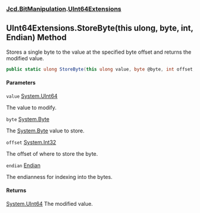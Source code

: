 ### [Jcd.BitManipulation](Jcd.BitManipulation.md 'Jcd.BitManipulation').[UInt64Extensions](Jcd.BitManipulation.UInt64Extensions.md 'Jcd.BitManipulation.UInt64Extensions')

## UInt64Extensions.StoreByte(this ulong, byte, int, Endian) Method

Stores a single byte to the value at the specified byte offset and returns the modified value.

```csharp
public static ulong StoreByte(this ulong value, byte @byte, int offset, Jcd.BitManipulation.Endian endian=Jcd.BitManipulation.Endian.Little);
```
#### Parameters

<a name='Jcd.BitManipulation.UInt64Extensions.StoreByte(thisulong,byte,int,Jcd.BitManipulation.Endian).value'></a>

`value` [System.UInt64](https://docs.microsoft.com/en-us/dotnet/api/System.UInt64 'System.UInt64')

The value to modify.

<a name='Jcd.BitManipulation.UInt64Extensions.StoreByte(thisulong,byte,int,Jcd.BitManipulation.Endian).byte'></a>

`byte` [System.Byte](https://docs.microsoft.com/en-us/dotnet/api/System.Byte 'System.Byte')

The [System.Byte](https://docs.microsoft.com/en-us/dotnet/api/System.Byte 'System.Byte') value to store.

<a name='Jcd.BitManipulation.UInt64Extensions.StoreByte(thisulong,byte,int,Jcd.BitManipulation.Endian).offset'></a>

`offset` [System.Int32](https://docs.microsoft.com/en-us/dotnet/api/System.Int32 'System.Int32')

The offset of where to store the byte.

<a name='Jcd.BitManipulation.UInt64Extensions.StoreByte(thisulong,byte,int,Jcd.BitManipulation.Endian).endian'></a>

`endian` [Endian](Jcd.BitManipulation.Endian.md 'Jcd.BitManipulation.Endian')

The endianness for indexing into the bytes.

#### Returns
[System.UInt64](https://docs.microsoft.com/en-us/dotnet/api/System.UInt64 'System.UInt64')
The modified value.